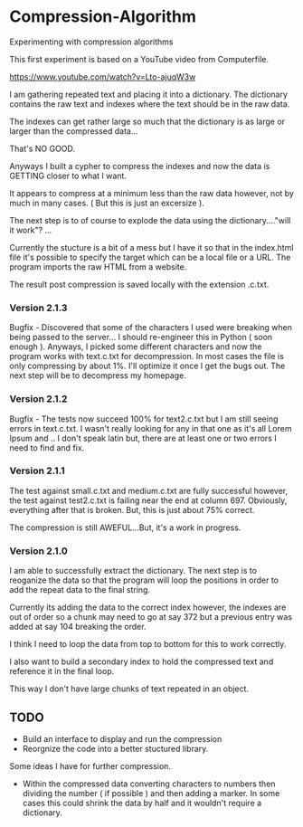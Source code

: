 # Compression-Algorithm
Experimenting with compression algorithms

This first experiment is based on a YouTube video from Computerfile.

https://www.youtube.com/watch?v=Lto-ajuqW3w

I am gathering repeated text and placing it into a dictionary.
The dictionary contains the raw text and indexes where the text should be in the raw data.

The indexes can get rather large so much that the dictionary is as large or larger than the compressed data...

That's NO GOOD.

Anyways I built a cypher to compress the indexes and now the data is GETTING closer to what I want.

It appears to compress at a minimum less than the raw data however, not by much in many cases. ( But this is just an excersize ).

The next step is to of course to explode the data using the dictionary...."will it work"? ...

Currently the stucture is a bit of a mess but I have it so that in the index.html file it's possible to specify the target which can be a local file or a URL. The program imports the raw HTML from a website.

The result post compression is saved locally with the extension .c.txt.

### Version 2.1.3 ###

Bugfix - Discovered that some of the characters I used were breaking when being passed to the server... I should re-engineer this in Python ( soon enough ). Anyways, I picked some different characters and now the program works with text.c.txt for decompression. In most cases the file is only compressing by about 1%. I'll optimize it once I get the bugs out.
The next step will be to decompress my homepage.

### Version 2.1.2 ###

Bugfix - The tests now succeed 100% for text2.c.txt but I am still seeing errors in text.c.txt. I wasn't really looking for any in that one as it's all Lorem Ipsum and .. I don't speak latin but, there are at least one or two errors I need to find and fix.

### Version 2.1.1 ###

The test against small.c.txt and medium.c.txt are fully successful however, the test against test2.c.txt is failing near the end at column 697. Obviously, everything after that is broken. But, this is just about 75% correct.

The compression is still AWEFUL...But, it's a work in progress.

### Version 2.1.0 ###

I am able to successfully extract the dictionary. The next step is to reoganize the data so that the program will loop the positions in order to add the repeat data to the final string.

Currently its adding the data to the correct index however, the indexes are out of order so a chunk may need to go at say 372 but a previous entry was added at say 104 breaking the order.

I think I need to loop the data from top to bottom for this to work correctly.

I also want to build a secondary index to hold the compressed text and reference it in the final loop.

This way I don't have large chunks of text repeated in an object.

## TODO ##

* Build an interface to display and run the compression
* Reorgnize the code into a better stuctured library.

Some ideas I have for further compression.

* Within the compressed data converting characters to numbers then dividing the number ( if possible ) and then adding a marker.
  In some cases this could shrink the data by half and it wouldn't require a dictionary. 
